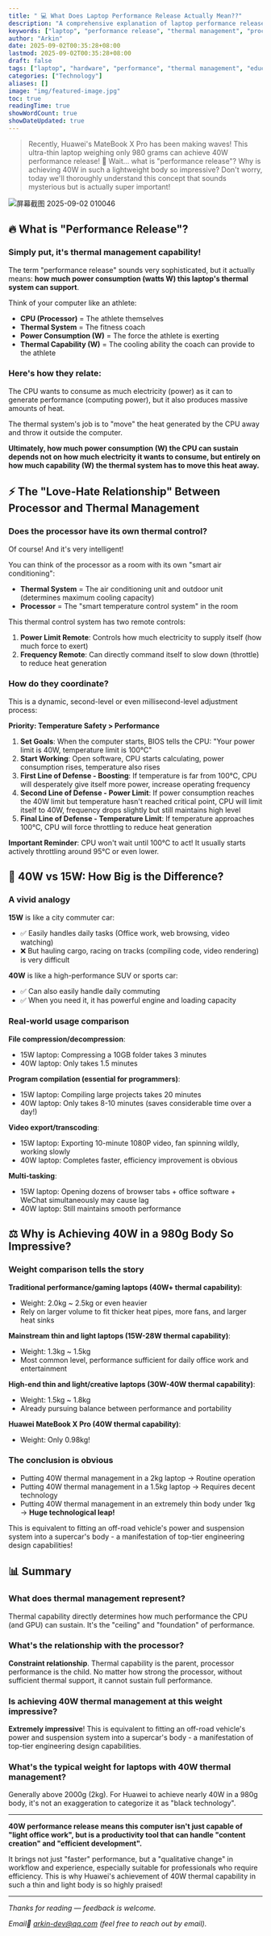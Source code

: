 ```yaml
---
title: " 💻 What Does Laptop Performance Release Actually Mean??"
description: "A comprehensive explanation of laptop performance release concepts, helping users understand the actual value and significance of this important parameter"
keywords: ["laptop", "performance release", "thermal management", "processor", "power consumption"]
author: "Arkin"
date: 2025-09-02T00:35:28+08:00
lastmod: 2025-09-02T00:35:28+08:00
draft: false
tags: ["laptop", "hardware", "performance", "thermal management", "education"]
categories: ["Technology"]
aliases: []
image: "img/featured-image.jpg"
toc: true
readingTime: true
showWordCount: true
showDateUpdated: true
---
```


> Recently, Huawei's MateBook X Pro has been making waves! This ultra-thin laptop weighing only 980 grams can achieve 40W performance release! 🤯
Wait... what is "performance release"? Why is achieving 40W in such a lightweight body so impressive?
Don't worry, today we'll thoroughly understand this concept that sounds mysterious but is actually super important!

![屏幕截图 2025-09-02 010046](https://mr-lai.oss-cn-zhangjiakou.aliyuncs.com/huaweimetabook/%E5%B1%8F%E5%B9%95%E6%88%AA%E5%9B%BE%202025-09-02%20010046.jpg)


## 🔥 What is "Performance Release"?

### Simply put, it's thermal management capability!

The term "performance release" sounds very sophisticated, but it actually means: **how much power consumption (watts W) this laptop's thermal system can support**.

Think of your computer like an athlete:

- **CPU (Processor)** = The athlete themselves
- **Thermal System** = The fitness coach
- **Power Consumption (W)** = The force the athlete is exerting
- **Thermal Capability (W)** = The cooling ability the coach can provide to the athlete

### Here's how they relate:

The CPU wants to consume as much electricity (power) as it can to generate performance (computing power), but it also produces massive amounts of heat.

The thermal system's job is to "move" the heat generated by the CPU away and throw it outside the computer.

**Ultimately, how much power consumption (W) the CPU can sustain depends not on how much electricity it wants to consume, but entirely on how much capability (W) the thermal system has to move this heat away.**

## ⚡ The "Love-Hate Relationship" Between Processor and Thermal Management

### Does the processor have its own thermal control?

Of course! And it's very intelligent!

You can think of the processor as a room with its own "smart air conditioning":

- **Thermal System** = The air conditioning unit and outdoor unit (determines maximum cooling capacity)
- **Processor** = The "smart temperature control system" in the room

This thermal control system has two remote controls:

1. **Power Limit Remote**: Controls how much electricity to supply itself (how much force to exert)
2. **Frequency Remote**: Can directly command itself to slow down (throttle) to reduce heat generation

### How do they coordinate?

This is a dynamic, second-level or even millisecond-level adjustment process:

**Priority: Temperature Safety > Performance**

1. **Set Goals**: When the computer starts, BIOS tells the CPU: "Your power limit is 40W, temperature limit is 100°C"
2. **Start Working**: Open software, CPU starts calculating, power consumption rises, temperature also rises
3. **First Line of Defense - Boosting**: If temperature is far from 100°C, CPU will desperately give itself more power, increase operating frequency
4. **Second Line of Defense - Power Limit**: If power consumption reaches the 40W limit but temperature hasn't reached critical point, CPU will limit itself to 40W, frequency drops slightly but still maintains high level
5. **Final Line of Defense - Temperature Limit**: If temperature approaches 100°C, CPU will force throttling to reduce heat generation

**Important Reminder**: CPU won't wait until 100°C to act! It usually starts actively throttling around 95°C or even lower.

## 🚗 40W vs 15W: How Big is the Difference?

### A vivid analogy

**15W** is like a city commuter car:
- ✅ Easily handles daily tasks (Office work, web browsing, video watching)
- ❌ But hauling cargo, racing on tracks (compiling code, video rendering) is very difficult

**40W** is like a high-performance SUV or sports car:
- ✅ Can also easily handle daily commuting
- ✅ When you need it, it has powerful engine and loading capacity

### Real-world usage comparison

**File compression/decompression**:
- 15W laptop: Compressing a 10GB folder takes 3 minutes
- 40W laptop: Only takes 1.5 minutes

**Program compilation (essential for programmers)**:
- 15W laptop: Compiling large projects takes 20 minutes
- 40W laptop: Only takes 8-10 minutes (saves considerable time over a day!)

**Video export/transcoding**:
- 15W laptop: Exporting 10-minute 1080P video, fan spinning wildly, working slowly
- 40W laptop: Completes faster, efficiency improvement is obvious

**Multi-tasking**:
- 15W laptop: Opening dozens of browser tabs + office software + WeChat simultaneously may cause lag
- 40W laptop: Still maintains smooth performance

## ⚖️ Why is Achieving 40W in a 980g Body So Impressive?

### Weight comparison tells the story

**Traditional performance/gaming laptops (40W+ thermal capability)**:
- Weight: 2.0kg ~ 2.5kg or even heavier
- Rely on larger volume to fit thicker heat pipes, more fans, and larger heat sinks

**Mainstream thin and light laptops (15W-28W thermal capability)**:
- Weight: 1.3kg ~ 1.5kg
- Most common level, performance sufficient for daily office work and entertainment

**High-end thin and light/creative laptops (30W-40W thermal capability)**:
- Weight: 1.5kg ~ 1.8kg
- Already pursuing balance between performance and portability

**Huawei MateBook X Pro (40W thermal capability)**:
- Weight: Only 0.98kg!

### The conclusion is obvious

- Putting 40W thermal management in a 2kg laptop → Routine operation
- Putting 40W thermal management in a 1.5kg laptop → Requires decent technology
- Putting 40W thermal management in an extremely thin body under 1kg → **Huge technological leap!**

This is equivalent to fitting an off-road vehicle's power and suspension system into a supercar's body - a manifestation of top-tier engineering design capabilities!

## 📊 Summary

### What does thermal management represent?

Thermal capability directly determines how much performance the CPU (and GPU) can sustain. It's the "ceiling" and "foundation" of performance.

### What's the relationship with the processor?

**Constraint relationship**. Thermal capability is the parent, processor performance is the child. No matter how strong the processor, without sufficient thermal support, it cannot sustain full performance.

### Is achieving 40W thermal management at this weight impressive?

**Extremely impressive**! This is equivalent to fitting an off-road vehicle's power and suspension system into a supercar's body - a manifestation of top-tier engineering design capabilities.

### What's the typical weight for laptops with 40W thermal management?

Generally above 2000g (2kg). For Huawei to achieve nearly 40W in a 980g body, it's not an exaggeration to categorize it as "black technology".

---

**40W performance release means this computer isn't just capable of "light office work", but is a productivity tool that can handle "content creation" and "efficient development".**

It brings not just "faster" performance, but a "qualitative change" in workflow and experience, especially suitable for professionals who require efficiency. This is why Huawei's achievement of 40W thermal capability in such a thin and light body is so highly praised!

---
*Thanks for reading — feedback is welcome.*

*Email📮 arkin-dev@qq.com (feel free to reach out by email).* 
